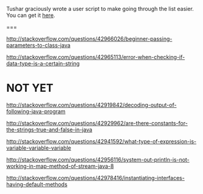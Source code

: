 Tushar graciously wrote a user script to make going through the list easier. You can get it [here](https://github.com/tusharjadhav219/Userscript-for-delete-candidates).

===

http://stackoverflow.com/questions/42966026/beginner-passing-parameters-to-class-java

http://stackoverflow.com/questions/42965113/error-when-checking-if-data-type-is-a-certain-string

NOT YET
====

http://stackoverflow.com/questions/42919842/decoding-output-of-following-java-program

http://stackoverflow.com/questions/42929962/are-there-constants-for-the-strings-true-and-false-in-java

http://stackoverflow.com/questions/42941592/what-type-of-expression-is-variable-variable-variable

http://stackoverflow.com/questions/42956116/system-out-println-is-not-working-in-map-method-of-stream-java-8

http://stackoverflow.com/questions/42978416/instantiating-interfaces-having-default-methods